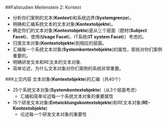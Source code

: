 ##Fallstudien Meilenstein 2: Kontext
- 分析你们案例的文本(**Kontext**)和系统边界(**Systemgrenze**)。
- 明确和汇编系统文本的文本对象(**Kontextobjekte**)。
- 确定你们的文本对象(**Kontextobjekte**)是从三个层面（题材(**Subject Facet**)、使用(**Usage Facet**)、IT系统(**IT system Facet**)）考虑的。
- 归类文本对象(**Kontextobjekte**)到相应的层面。
- 汇编每一个系统文本对象(**Systemkontextobjekte**)的属性，那些对你们案例重要的。
- 明确研发文本和RE文本的文本对象.
- 简单论述，为什么文本对象对你们案例的系统非常重要。

###上交内容
文本对象(**Kontextobjekte**)的汇编（共40个）
- 25个系统文本对象(**Systemkontextobjekte**)（从3个层面考虑）
  - 汇编和简单论述每一个系统文本对象的重要属性
- 15个研发文本对象(**Entwicklungskontextobjekte**)和RE文本对象(**RE-Kontextobjekte**)
  - 论述每一个研发文本对象的重要性
